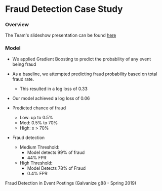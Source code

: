 # Fraud Detection Case Study

### Overview
The Team's slideshow presentation can be found [here](https://docs.google.com/presentation/d/18Cjmb0vYKc3gODhvI9Pd0EpG34irc41pNJ-zUGMSC64/edit?usp=sharing)

### Model
- We applied Gradient Boosting to predict the probability of any event being fraud
- As a baseline, we attempted predicting fraud probability based on  total fraud rate.  
  - This resulted in a log loss of 0.33 
- Our model  achieved a log loss of 0.06

- Predicted chance of fraud
  - Low: up to 0.5% 
  - Med: 0.5% to 70% 
  - High: x > 70%
- Fraud detection
  - Medium Threshold:
    - Model detects 99% of fraud
    - 44% FPR
  - High Threshold:
    - Model Detects 78% of Fraud
    - 0.4% FPR




Fraud Detection in Event Postings (Galvanize g88 - Spring 2019)
